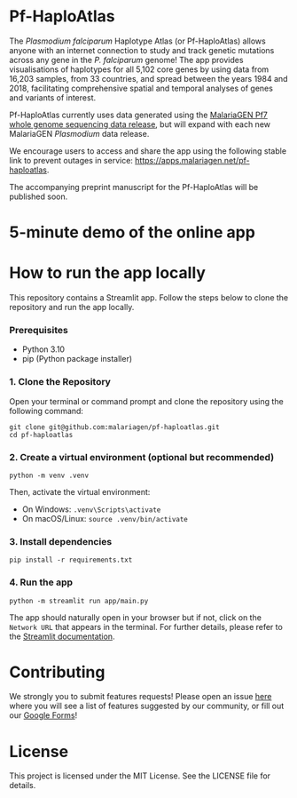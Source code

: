 # Pf-HaploAtlas
The _Plasmodium falciparum_ Haplotype Atlas (or Pf-HaploAtlas) allows anyone with an internet connection to study and track genetic mutations across any gene in the _P. falciparum_ genome! The app provides visualisations of haplotypes for all 5,102 core genes by using data from 16,203 samples, from 33 countries, and spread between the years 1984 and 2018, facilitating comprehensive spatial and temporal analyses of genes and variants of interest. 

Pf-HaploAtlas currently uses data generated using the [MalariaGEN Pf7 whole genome sequencing data release](https://wellcomeopenresearch.org/articles/8-22/v1), but will expand with each new MalariaGEN _Plasmodium_ data release. 

We encourage users to access and share the app using the following stable link to prevent outages in service: https://apps.malariagen.net/pf-haploatlas.

The accompanying preprint manuscript for the Pf-HaploAtlas will be published soon.







# 5-minute demo of the online app









# How to run the app locally
This repository contains a Streamlit app. Follow the steps below to clone the repository and run the app locally.

### Prerequisites
- Python 3.10
- pip (Python package installer)

### 1. Clone the Repository
Open your terminal or command prompt and clone the repository using the following command:

```
git clone git@github.com:malariagen/pf-haploatlas.git
cd pf-haploatlas
```

### 2. Create a virtual environment (optional but recommended)
```
python -m venv .venv
```
Then, activate the virtual environment:
- On Windows: ```.venv\Scripts\activate```
- On macOS/Linux: ```source .venv/bin/activate```

### 3. Install dependencies
```
pip install -r requirements.txt
```

### 4. Run the app
```
python -m streamlit run app/main.py
```
The app should naturally open in your browser but if not, click on the ```Network URL``` that appears in the terminal. For further details, please refer to the [Streamlit documentation](https://streamlit.io/). 





# Contributing
We strongly you to submit features requests! Please open an issue [here](https://github.com/malariagen/pf-haploatlas/issues) where you will see a list of features suggested by our community, or fill out our [Google Forms](https://docs.google.com/forms/d/e/1FAIpQLSd2Bbr47PU85esj1_vA07EMmhySApjaRkVQSYK2yZ6o4Udd7w/viewform)!






# License
This project is licensed under the MIT License. See the LICENSE file for details.